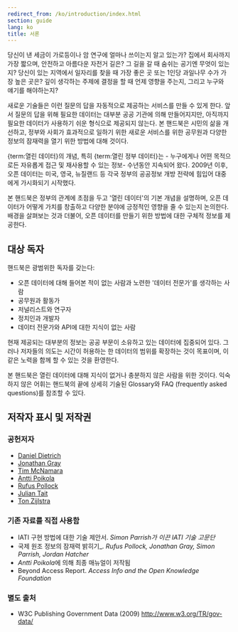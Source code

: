 ```yaml
---
redirect_from: /ko/introduction/index.html
section: guide
lang: ko
title: 서론
---
```


당신이 낸 세금이 가로등이나 암 연구에 얼마나 쓰이는지 알고 있는가? 집에서 회사까지 가장 짧으며, 안전하고 아름다운 자전거 길은? 그 길을 갈 때 숨쉬는 공기엔 무엇이 있는지? 당신이 있는 지역에서 일자리를 찾을 때 가장 좋은 곳 또는 1인당 과일나무 수가 가장 높은 곳은? 깊이 생각하는 주제에 결정을 할 때 언제 영향을 주는지, 그리고 누구와 얘기를 해야하는지?

새로운 기술들은 이런 질문의 답을 자동적으로 제공하는 서비스를 만들 수 있게 한다. 앞서 질문의 답을 위해 필요한 데이터는 대부분 공공 기관에 의해 만들어지지만, 아직까지 필요한 데이터가 사용하기 쉬운 형식으로 제공되지 않는다. 본 핸드북은 시민의 삶을 개선하고, 정부와 사회가 효과적으로 일하기 위한 새로운 서비스를 위한 공무원과 다양한 정보의 잠재력을 열기 위한 방법에 대해 것이다.

{term:열린 데이터}의 개념, 특히 {term:열린 정부 데이터}는 - 누구에게나 어떤 목적으로든 자유롭게 접근 및 재사용할 수 있는 정보- 수년동안 지속되어 왔다. 2009년 이후, 오픈 데이터는 미국, 영국, 뉴질랜드 등 각국 정부의 공공정보 개방 전략에 힘입어 대중에게 가시화되기 시작했다.

본 핸드북은 정부의 관계에 초점을 두고 '열린 데이터'의 기본 개념을 설명하며, 오픈 데이터가 어떻게 가치를 창출하고 다양한 분야에 긍정적인 영향을 줄 수 있는지 논의한다. 배경을 살펴보는 것과 더불어, 오픈 데이터를 만들기 위한 방법에 대한 구체적 정보를 제공한다.

## 대상 독자

핸드북은 광범위한 독자를 갖는다:

-   오픈 데이터에 대해 들어본 적이 없는 사람과 노련한 '데이터 전문가'를 생각하는 사람
-   공무원과 활동가
-   저널리스트와 연구자
-   정치인과 개발자
-   데이터 전문가와 API에 대한 지식이 없는 사람

현재 제공되는 대부분의 정보는 공공 부문이 소유하고 있는 데이터에 집중되어 있다. 그러나 저자들의 의도는 시간이 허용하는 한 데이터의 범위를 확장하는 것이 목표이며, 이같은 노력을 함께 할 수 있는 것을 환영한다.

본 핸드북은 열린 데이터에 대해 지식이 없거나 충분하지 않은 사람을 위한 것이다. 익숙하지 않은 어휘는 핸드북의 끝에 상세히 기술된 Glossary와 FAQ (frequently asked questions)를 참조할 수 있다.

## 저작자 표시 및 저작권

### 공헌저자

-   [Daniel Dietrich](http://ddie.me/)
-   [Jonathan Gray](http://jonathangray.org/)
-   [Tim McNamara](http://timmcnamara.co.nz)
-   [Antti Poikola](http://apoikola.wordpress.com/)
-   [Rufus Pollock](http://rufuspollock.org/)
-   [Julian Tait](http://www.littlestar.tv/)
-   [Ton Zijlstra](http://www.zylstra.org/)

### 기존 자료를 직접 사용함

-   IATI 구현 방법에 대한 기술 제안서. *Simon Parrish가 이끈 IATI 기술 고문단*
-   국제 원조 정보의 잠재력 밝히기\_. *Rufus Pollock, Jonathan Gray, Simon Parrish, Jordan Hatcher*
-   *Antti Poikola*에 의해 최종 매뉴얼이 저작됨
-   Beyond Access Report. *Access Info and the Open Knowledge Foundation*

### 별도 출처

-   W3C Publishing Government Data (2009) <http://www.w3.org/TR/gov-data/>